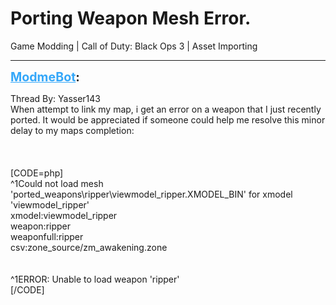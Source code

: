 # Porting Weapon Mesh Error.
Game Modding | Call of Duty: Black Ops 3 | Asset Importing

---
<strong style="font-size: 1.4em;"><span style="text-decoration: underline;text-decoration-color: #34a7f9;"><span style="color:#34a7f9;">ModmeBot</span></span>:</strong>

<p>Thread By: Yasser143<br />When attempt to link my map, i get an error on a weapon that I just recently ported. It would be appreciated if someone could help me resolve this minor delay to my maps completion: <br /><br /><br /><br />[CODE=php]<br />^1Could not load mesh &#39;ported_weapons\ripper\viewmodel_ripper.XMODEL_BIN&#39; for xmodel &#39;viewmodel_ripper&#39;<br />xmodel:viewmodel_ripper<br />weapon:ripper<br />weaponfull:ripper<br />csv:zone_source/zm_awakening.zone<br /><br /><br />^1ERROR: Unable to load weapon &#39;ripper&#39;<br />[/CODE]</p>
